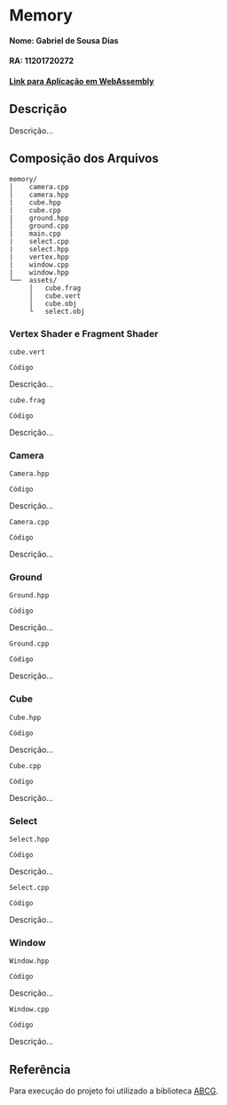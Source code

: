 # Memory

#### Nome: Gabriel de Sousa Dias
#### RA: 11201720272

#### [Link para Aplicação em WebAssembly](https://sdias22.github.io/CG-WebAssembly/Memory/)

## Descrição

Descrição...

## Composição dos Arquivos

```
memory/
│    camera.cpp
│    camera.hpp
|    cube.hpp
|    cube.cpp
|    ground.hpp
│    ground.cpp
|    main.cpp
|    select.cpp
|    select.hpp
|    vertex.hpp
|    window.cpp
|    window.hpp
└──  assets/
     │   cube.frag
     │   cube.vert    
     │   cube.obj
     └   select.obj
```

### Vertex Shader e Fragment Shader

`cube.vert`

```
Código
```

Descrição...

`cube.frag`

```
Código
```

Descrição...

### Camera

`Camera.hpp`

```
Código
```

Descrição...

`Camera.cpp`

```
Código
```

Descrição...

### Ground

`Ground.hpp`

```
Código
```

Descrição...

`Ground.cpp`

```
Código
```

Descrição...

### Cube

`Cube.hpp`

```
Código
```

Descrição...

`Cube.cpp`

```
Código
```

Descrição...

### Select

`Select.hpp`

```
Código
```

Descrição...

`Select.cpp`

```
Código
```

Descrição...

### Window

`Window.hpp`

```
Código
```

Descrição...

`Window.cpp`

```
Código
```

Descrição...

## Referência

Para execução do projeto foi utilizado a biblioteca [ABCG](https://github.com/hbatagelo/abcg).
